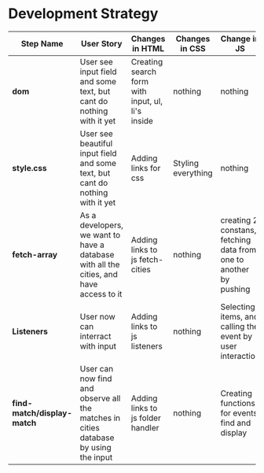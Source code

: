 # Development Strategy


| Step Name | User Story | Changes in HTML | Changes in CSS | Change in JS |
| --- | --- | --- | --- | --- |
| __dom__ | User see input field and some text, but cant do nothing with it yet | Creating search form with input, ul, li's inside | nothing | nothing |
| __style.css__ | User see beautiful input field and some text, but cant do nothing with it yet | Adding links for css | Styling everything | nothing |
| __fetch-array__ | As a developers, we want to have a database with all the cities, and have access to it | Adding links to js fetch-cities | nothing | creating 2 constans, fetching data from one to another by pushing |
| __Listeners__ | User now can interract with input | Adding links to js listeners | nothing | Selecting items, and calling the event by user interaction |
| __find-match/display-match__ | User can now find and observe all the matches in cities database by using the input | Adding links to js folder handler | nothing | Creating functions for events find and display |

